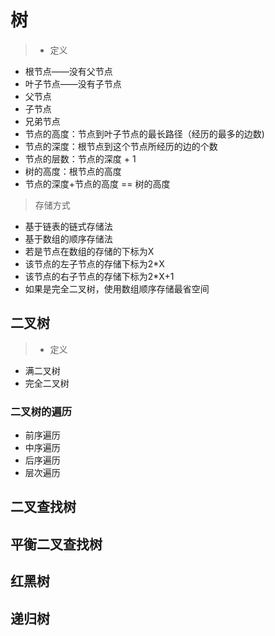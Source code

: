 # 树
> - 定义
 - 根节点——没有父节点
 - 叶子节点——没有子节点
 - 父节点
 - 子节点
 - 兄弟节点
 - 节点的高度：节点到叶子节点的最长路径（经历的最多的边数)
 - 节点的深度：根节点到这个节点所经历的边的个数
 - 节点的层数：节点的深度 + 1
 - 树的高度：根节点的高度
 - 节点的深度+节点的高度 == 树的高度
> 存储方式
  - 基于链表的链式存储法
  - 基于数组的顺序存储法
   - 若是节点在数组的存储的下标为X
   - 该节点的左子节点的存储下标为2*X
   - 该节点的右子节点的存储下标为2*X+1
   - 如果是完全二叉树，使用数组顺序存储最省空间

## 二叉树
> - 定义
   - 满二叉树
   - 完全二叉树

### 二叉树的遍历
- 前序遍历
- 中序遍历
- 后序遍历
- 层次遍历

## 二叉查找树

## 平衡二叉查找树

## 红黑树

## 递归树


